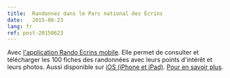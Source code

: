 ```yaml
---
title:  Randonnez dans le Parc national des Écrins
date:   2015-06-23
lang: fr
ref: post-20150623
---
```


Avec <a href="https://play.google.com/store/apps/details?id=com.makinacorpus.randoecrins">l'application Rando Ecrins mobile</a>. Elle permet de consulter et télécharger les 100 fiches des randonnées avec leurs points d'intérêt et leurs photos. Aussi disponible sur <a target="_blank" href="https://itunes.apple.com/fr/app/rando-ecrins/id1006695571">iOS (iPhone et iPad)</a>. <a target="_blank" href="http://www.ecrins-parcnational.fr/actualite/rando-ecrins-lapplication-mobile-est-disponible">Pour en savoir plus</a>.